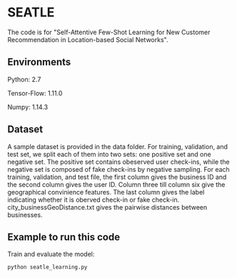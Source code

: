 # SEATLE
The code is for "Self-Attentive Few-Shot Learning for New Customer Recommendation in Location-based Social Networks".

## Environments 
  Python: 2.7
  
  Tensor-Flow: 1.11.0
  
  Numpy: 1.14.3
## Dataset
A sample dataset is provided in the data folder.
For training, validation, and test set, we split each of them into two sets: one positive set and one negative set.
The positive set contains obeserved user check-ins, while the negative set is composed of fake check-ins by negative sampling.
For each training, validation, and test file, the first column gives the business ID and the second column gives the user ID. Column three till column six give the geographical convinience features. The last column gives the label indicating whether it is oberved check-in or fake check-in. city_businessGeoDistance.txt gives the pairwise distances between businesses.
## Example to run this code
Train and evaluate the model:

`python seatle_learning.py`
